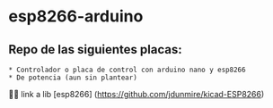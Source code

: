 # esp8266-arduino
## Repo de las siguientes placas:
    * Controlador o placa de control con arduino nano y esp8266
    * De potencia (aun sin plantear)
    
:tada::fireworks:
link a lib
[esp8266] (https://github.com/jdunmire/kicad-ESP8266)
